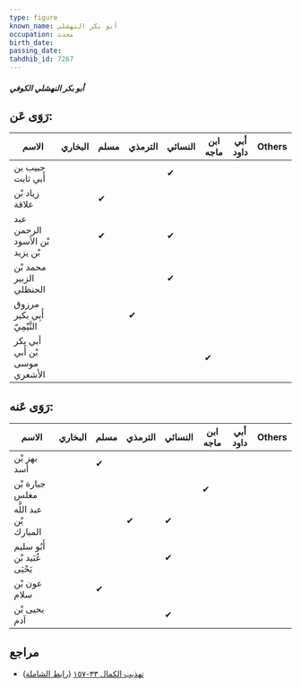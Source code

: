 ```yaml
---
type: figure
known_name: أبو بكر النهشلي
occupation: محدث
birth_date:
passing_date:
tahdhib_id: 7267
---
```

##### أبو بكر النهشلي الكوفي

## رَوَى عَن:
| الاسم                          | البخاري | مسلم | الترمذي | النسائي | ابن ماجه | أبي داود | Others |
| ------------------------------ | ------- | ---- | ------- | ------- | -------- | -------- | ------ |
| حبيب بن أَبي ثابت              |         |      |         | ✔       |          |          |        |
| زياد بْن علاقة                 |         | ✔    |         |         |          |          |        |
| عبد الرحمن بْن الأسود بْن يزيد |         | ✔    |         | ✔       |          |          |        |
| محمد بْن الزبير الحنظلي        |         |      |         | ✔       |          |          |        |
| مرزوق أَبِي بكير التَّيْمِيّ   |         |      | ✔       |         |          |          |        |
| أبي بكر بْن أَبي موسى الأشعري  |         |      |         |         | ✔        |          |        |
## رَوَى عَنه:
| الاسم                         | البخاري | مسلم | الترمذي | النسائي | ابن ماجه | أبي داود | Others |
| ----------------------------- | ------- | ---- | ------- | ------- | -------- | -------- | ------ |
| بهز بْن أسد                   |         | ✔    |         |         |          |          |        |
| جبارة بْن مغلس                |         |      |         |         | ✔        |          |        |
| عبد اللَّه بْن المبارك        |         |      | ✔       | ✔       |          |          |        |
| أَبُو سليم عُبَيد بْن يَحْيَى |         |      |         | ✔       |          |          |        |
| عون بْن سلام                  |         | ✔    |         |         |          |          |        |
| يحيى بْن آدم                  |         |      |         | ✔       |          |          |        |
## مراجع
- [تهذيب الكمال ٣٣-١٥٧](obsidian://open?vault=Tahdhib-al-Kamal&file=Figures/٧٢٦٧-أبو%20بكر%20النهشلي%20الكوفي) ([رابط الشاملة](https://shamela.ws/book/3722/17828))